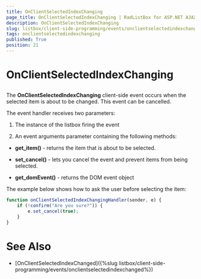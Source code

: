 ```yaml
---
title: OnClientSelectedIndexChanging
page_title: OnClientSelectedIndexChanging | RadListBox for ASP.NET AJAX Documentation
description: OnClientSelectedIndexChanging
slug: listbox/client-side-programming/events/onclientselectedindexchanging
tags: onclientselectedindexchanging
published: True
position: 21
---
```


# OnClientSelectedIndexChanging

## 

The **OnClientSelectedIndexChanging** client-side event occurs when the selected item is about to be changed. This event can be cancelled.

The event handler receives two parameters:

1. The instance of the listbox firing the event

2. An event arguments parameter containing the following methods:

* **get_item()** - returns the item that is about to be selected.

* **set_cancel()** - lets you cancel the event and prevent items from being selected.

* **get_domEvent()** - returns the DOM event object

The example below shows how to ask the user before selecting the item:

````JavaScript	
function onClientSelectedIndexChangingHandler(sender, e) {
	if (!confirm("Are you sure?")) {
		e.set_cancel(true);
	}
}
````

# See Also

 * [OnClientSelectedIndexChanged]({%slug listbox/client-side-programming/events/onclientselectedindexchanged%})
